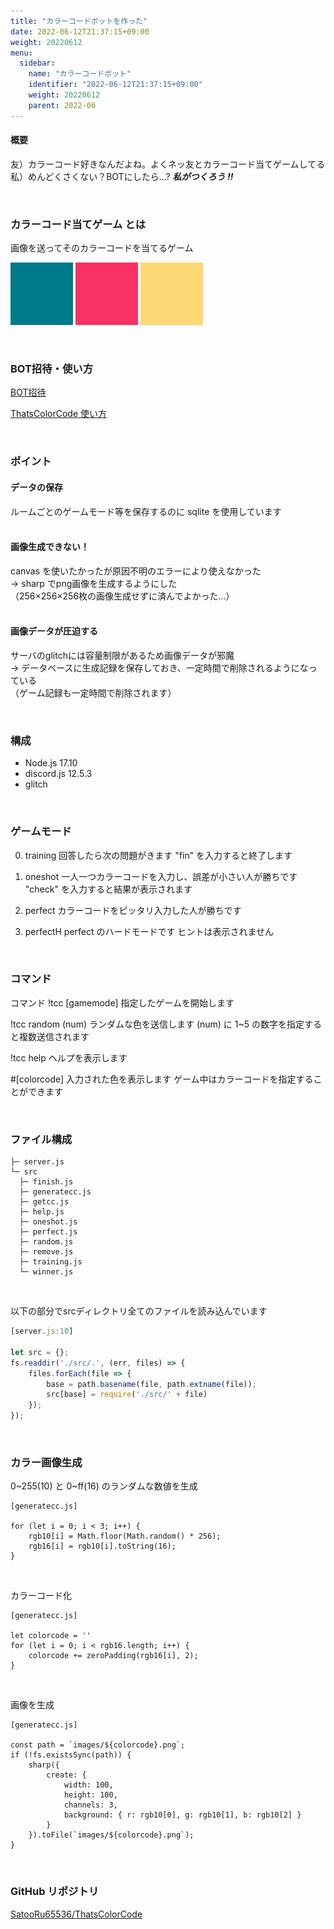 ```yaml
---
title: "カラーコードボットを作った"
date: 2022-06-12T21:37:15+09:00
weight: 20220612
menu:
  sidebar:
    name: "カラーコードボット"
    identifier: "2022-06-12T21:37:15+09:00"
    weight: 20220612
    parent: 2022-06
---
```



#### 概要
友）カラーコード好きなんだよね。よくネッ友とカラーコード当てゲームしてる  
私）めんどくさくない？BOTにしたら...? ***私がつくろう !!***
<!--more-->
<br>

### カラーコード当てゲーム とは
画像を送ってそのカラーコードを当てるゲーム

![261ac4](./img/017a8b.png)
![261ac4](./img/f83264.png)
![261ac4](./img/ffd876.png)

<br>

### BOT招待・使い方
[BOT招待](https://discord.com/oauth2/authorize?client_id=980406123620356106&permissions=34880&scope=bot)

[ThatsColorCode 使い方](/notyet/)

<br>

### ポイント
#### データの保存
ルームごとのゲームモード等を保存するのに sqlite を使用しています  
<br>

#### 画像生成できない！
canvas を使いたかったが原因不明のエラーにより使えなかった  
→ sharp でpng画像を生成するようにした  
（256×256×256枚の画像生成せずに済んでよかった...）  
<br>

#### 画像データが圧迫する
サーバのglitchには容量制限があるため画像データが邪魔  
→ データベースに生成記録を保存しておき、一定時間で削除されるようになっている  
（ゲーム記録も一定時間で削除されます）

<br>

### 構成
- Node.js 17.10  
- discord.js 12.5.3
- glitch

<br>

### ゲームモード
0. training
    回答したら次の問題がきます
    "fin" を入力すると終了します
1. oneshot
    一人一つカラーコードを入力し、誤差が小さい人が勝ちです
    "check" を入力すると結果が表示されます
2. perfect
    カラーコードをピッタリ入力した人が勝ちです

3. perfectH
    perfect のハードモードです
    ヒントは表示されません

<br>

### コマンド
コマンド
!tcc [gamemode]
    指定したゲームを開始します

!tcc random (num)
    ランダムな色を送信します
    (num) に 1~5 の数字を指定すると複数送信されます

!tcc help
    ヘルプを表示します

#[colorcode]
    入力された色を表示します
    ゲーム中はカラーコードを指定することができます

<br>

### ファイル構成
```
├─ server.js
└─ src
  ├─ finish.js
  ├─ generatecc.js
  ├─ getcc.js
  ├─ help.js
  ├─ oneshot.js
  ├─ perfect.js
  ├─ random.js
  ├─ remove.js
  ├─ training.js
  └─ winner.js
```

<br>

以下の部分でsrcディレクトリ全てのファイルを読み込んでいます
```node:server.js
[server.js:10]

let src = {};
fs.readdir('./src/.', (err, files) => {
    files.forEach(file => {
        base = path.basename(file, path.extname(file));
        src[base] = require('./src/' + file)
    });
});
```

<br>

### カラー画像生成
0~255(10) と 0~ff(16) のランダムな数値を生成

```node
[generatecc.js]

for (let i = 0; i < 3; i++) {
    rgb10[i] = Math.floor(Math.random() * 256);
    rgb16[i] = rgb10[i].toString(16);
}
```

<br>

カラーコード化

```node
[generatecc.js]

let colorcode = ''
for (let i = 0; i < rgb16.length; i++) {
    colorcode += zeroPadding(rgb16[i], 2);
}
```

<br>

画像を生成

```node
[generatecc.js]

const path = `images/${colorcode}.png`;
if (!fs.existsSync(path)) {
    sharp({
        create: {
            width: 100,
            height: 100,
            channels: 3,
            background: { r: rgb10[0], g: rgb10[1], b: rgb10[2] }
        }
    }).toFile(`images/${colorcode}.png`);
}
```

<br>

### GitHub リポジトリ
[SatooRu65536/ThatsColorCode](https://github.com/SatooRu65536/ThatsColorCode)

<br>